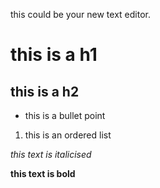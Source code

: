this could be your new text editor.



# this is a h1

## this is a h2

* this is a bullet point



1. this is an ordered list



*this text is italicised*

**this text is bold**